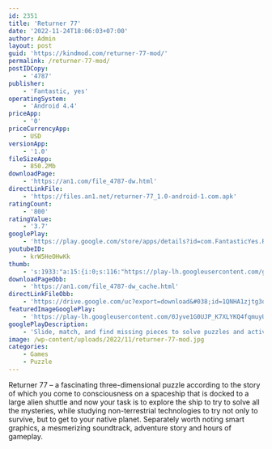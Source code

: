 ```yaml
---
id: 2351
title: 'Returner 77'
date: '2022-11-24T18:06:03+07:00'
author: Admin
layout: post
guid: 'https://kindmod.com/returner-77-mod/'
permalink: /returner-77-mod/
postIDCopy:
    - '4787'
publisher:
    - 'Fantastic, yes'
operatingSystem:
    - 'Android 4.4'
priceApp:
    - '0'
priceCurrencyApp:
    - USD
versionApp:
    - '1.0'
fileSizeApp:
    - 850.2Mb
downloadPage:
    - 'https://an1.com/file_4787-dw.html'
directLinkFile:
    - 'https://files.an1.net/returner-77_1.0-android-1.com.apk'
ratingCount:
    - '800'
ratingValue:
    - '3.7'
googlePlay:
    - 'https://play.google.com/store/apps/details?id=com.FantasticYes.Returner77'
youtubeID:
    - krW5HeOHwKk
thumb:
    - 's:1933:"a:15:{i:0;s:116:"https://play-lh.googleusercontent.com/gnK40MllwiYUMJ5MYvh4Of07YuqU12zcqarfFIQH97FgwFESUzI7KuA8awHk6NHqlLoe=w526-h296";i:1;s:115:"https://play-lh.googleusercontent.com/lbbLJ88d-DB6gvJri1ucnPUwcyuw2cu7xkeSamNVbHcVQjmhKsGVEsb5lO522-a4p8M=w526-h296";i:2;s:116:"https://play-lh.googleusercontent.com/oK13H1oRFvk3hy0SKFVDdlT5NNPoN1luVp-4_c-SiL_Dp72yXr679g_X915VyTD4p_v9=w526-h296";i:3;s:114:"https://play-lh.googleusercontent.com/Eb5RcTYC4c-EglM_gcIXZz19HbaFCEKisJu5y1xCngijL-PeEylurTyh8LUzRsoFkg=w526-h296";i:4;s:115:"https://play-lh.googleusercontent.com/n1FkByNOEzobjdZSqGNYacTj8dKfKH3ZIft3nZJ0xJKfSXwvIxpEv1h-oy0kknE2cLE=w526-h296";i:5;s:116:"https://play-lh.googleusercontent.com/9DHqMy9bxAsHgPgpugZmNIj38gz0JM0hZW5OjrUjmQ3BgIrXXMUrh8cULRsdgXGZ5rK6=w526-h296";i:6;s:115:"https://play-lh.googleusercontent.com/DIgvhIcmg5MBV-uVLSTj5dx7R9F053gqlvnJ8HuksuuABjc6bJ6cGzawCXMVKGzUP5Y=w526-h296";i:7;s:115:"https://play-lh.googleusercontent.com/3Q9gvJPVsPZ57ht3eW-zCq6NnLdphJCIPUv9O5E-Ro3kIo9Rzkq7q3fDr16seyntbUI=w526-h296";i:8;s:114:"https://play-lh.googleusercontent.com/v3bsf9xHtsrezG-NwWHsu4PI-I7WBnaOllCxDqMI_b2Me9VEh7eW5KzIcZnr3Rzx6w=w526-h296";i:9;s:115:"https://play-lh.googleusercontent.com/_c7INDdg8wQH0et-4DgZ1Y38m5JsbpT5lkl401yhqYV4yV7--V5dIFzjqRx-U-DkS1M=w526-h296";i:10;s:116:"https://play-lh.googleusercontent.com/U6K61M_AlyKY1xoyDGlhBuSl8LVNvS6PTc91pQP18QZrM7o2b5ks6pzwD35q5ub6XaY5=w526-h296";i:11;s:115:"https://play-lh.googleusercontent.com/QTi3nNe1L49jtBRKk-0FLUkJ1pKcS7bcxXsOto51Fp76PEikV8c7gac_46ggg8sfptE=w526-h296";i:12;s:114:"https://play-lh.googleusercontent.com/eZWjRanrt5ZcqCCrIiHscvUCd-CjMmUNluXDtJyx6BsEMN8PAf4n0wMDXz_blTgNUQ=w526-h296";i:13;s:115:"https://play-lh.googleusercontent.com/d4fwHaQ1SP2wV6wX6BI2rhpjIaaAW7Snhl-0PJhRfHzSyC3cbUDFQppT3LG8gj-V9z0=w526-h296";i:14;s:115:"https://play-lh.googleusercontent.com/qKoq4Q7Ymn3ijs2U6kTuOlrQIxCMVrwvGQnmoKuiAKMo4cpraRoBZXM0uNPhuz6u6ws=w526-h296";}";'
downloadPageObb:
    - 'https://an1.com/file_4787-dw_cache.html'
directLinkFileObb:
    - 'https://drive.google.com/uc?export=download&#038;id=1QNHA1zjtg3oGzeU9sd-UuzsgmumyLklS'
featuredImageGooglePlay:
    - 'https://play-lh.googleusercontent.com/0Jyve1G0UJP_K7XLYKQ4fqmuyULN74McuNvhybamk-AktGejdFnVMcU_8rqXWDoKOHg'
googlePlayDescription:
    - 'Slide, match, and find missing pieces to solve puzzles and activate alien technology. Immerse yourself in post-alien invasion Earth as one of the last survivors, exploring an alien spaceship that might be your key to rebuilding humanity. The ultimate space-mystery game awaits you!The new game to Android is a puzzle adventure you’re not likely to forget, with challenging and interesting logic puzzles. The towering crystalline environments of the alien ship will wow you as you explore deeper into the ship, guided by live-action video clips of your fellow Returner. This game is best played with headphones as to best enjoy the dynamic and ambient soundtrack.SEE WHAT OTHERS SAY ABOUT THE GAME.'
image: /wp-content/uploads/2022/11/returner-77-mod.jpg
categories:
    - Games
    - Puzzle
---
```


Returner 77 – a fascinating three-dimensional puzzle according to the story of which you come to consciousness on a spaceship that is docked to a large alien shuttle and now your task is to explore the ship to try to solve all the mysteries, while studying non-terrestrial technologies to try not only to survive, but to get to your native planet. Separately worth noting smart graphics, a mesmerizing soundtrack, adventure story and hours of gameplay.